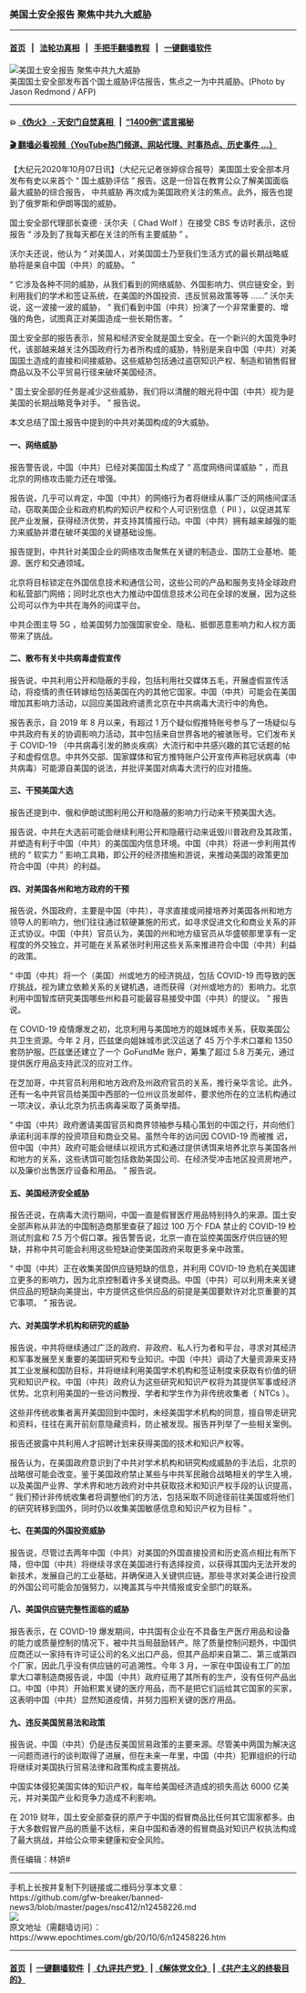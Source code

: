 ### 美国土安全报告 聚焦中共九大威胁
------------------------

#### [首页](https://github.com/gfw-breaker/banned-news3/blob/master/README.md) &nbsp;&nbsp;|&nbsp;&nbsp; [法轮功真相](https://github.com/begood0513/basic/blob/master/README.md)  &nbsp;&nbsp;|&nbsp;&nbsp; [手把手翻墙教程](https://github.com/gfw-breaker/guides/wiki)  &nbsp;&nbsp;|&nbsp;&nbsp; [一键翻墙软件](https://github.com/gfw-breaker/nogfw/blob/master/README.md)  



<div><img alt="美国土安全报告 聚焦中共九大威胁" class="attachment-djy_600_400 size-djy_600_400 wp-post-image" src="https://i.epochtimes.com/assets/uploads/2020/10/000_1PK9W2-600x400.jpg"/>
<div class="caption">
 美国国土安全部发布首个国土威胁评估报告，焦点之一为中共威胁。(Photo by Jason Redmond / AFP)
</div></div><hr/>

#### 💥 [《伪火》 - 天安门自焚真相 ](http://158.247.195.190:10000/videos/blog/weihuo.html)&nbsp; |&nbsp; [“1400例”谎言揭秘  ](http://158.247.195.190:10000/videos/blog/jiexi1400.html)

#### [ 🎬  翻墙必看视频（YouTube热门频道、网站代理、时事热点、历史事件 ...）](https://github.com/gfw-breaker/links/blob/master/banned.md)

<div><p>
 【大纪元2020年10月07日讯】（大纪元记者张婷综合报导）美国国土安全部本月发布有史以来首个
 <span class="s1">
  “
 </span>
 国土威胁评估
 <span class="s1">
  ”
 </span>
 报告。这是一份旨在教育公众了解美国面临最大威胁的综合报告，
 <ok href="https://www.epochtimes.com/gb/tag/%E4%B8%AD%E5%85%B1%E5%A8%81%E8%83%81.html">
  中共威胁
 </ok>
 再次成为美国政府关注的焦点。此外，报告也提到了俄罗斯和伊朗等国的威胁。
</p>
<p class="p2">
 国土安全部代理部长查德
 <span class="s1">
  ·
 </span>
 沃尔夫（
 <span class="s1">
  Chad Wolf
 </span>
 ）在接受
 <span class="s1">
  CBS
 </span>
 专访时表示，这份报告
 <span class="s1">
  “
 </span>
 涉及到了我每天都在关注的所有主要威胁
 <span class="s1">
  ”
 </span>
 。
</p>
<p class="p2">
 沃尔夫还说，他认为
 <span class="s1">
  “
 </span>
 对美国人，对美国国土乃至我们生活方式的最长期战略威胁将是来自中国（中共）的威胁。
 <span class="s1">
  ”
 </span>
</p>
<p class="p2">
 <span class="s1">
  “
 </span>
 它涉及各种不同的威胁，从我们看到的网络威胁、外国影响力、供应链安全，到利用我们的学术和签证系统，在美国的外国投资、违反贸易政策等等
 <span class="s1">
  ……”
 </span>
 沃尔夫说，这一波接一波的威胁，
 <span class="s1">
  “
 </span>
 我们看到中国（中共）扮演了一个非常重要的、增强的角色，试图真正对美国造成一些长期伤害。
 <span class="s1">
  ”
 </span>
</p>
<p class="p2">
 国土安全部的报告表示，贸易和经济安全就是国土安全。在一个新兴的大国竞争时代，该部越来越关注外国政府行为者所构成的威胁，特别是来自中国（中共）对美国国土造成的直接和间接威胁。这些威胁包括通过盗窃知识产权、制造和销售假冒商品以及不公平贸易行径来破坏美国经济。
</p>
<p class="p2">
 <span class="s1">
  “
 </span>
 国土安全部的任务是减少这些威胁，我们将以清醒的眼光将中国（中共）视为是美国的长期战略竞争对手。
 <span class="s1">
  ”
 </span>
 报告说。
</p>
<p class="p2">
 本文总结了国土报告中提到的中共对美国构成的9大威胁。
</p>
<h4 class="p2">
 一、网络威胁
</h4>
<p class="p2">
 报告警告说，中国（中共）已经对美国国土构成了
 <span class="s1">
  “
 </span>
 高度网络间谍威胁
 <span class="s1">
  ”
 </span>
 ，而且北京的网络攻击能力还在增强。
</p>
<p class="p2">
 报告说，几乎可以肯定，中国（中共）的网络行为者将继续从事广泛的网络间谍活动，窃取美国企业和政府机构的知识产权和个人可识别信息（
 <span class="s1">
  PII
 </span>
 ），以促进其军民产业发展，获得经济优势，并支持其情报行动。中国（中共）拥有越来越强的能力来威胁并潜在破坏美国的关键基础设施。
</p>
<p class="p2">
 报告提到，中共针对美国企业的网络攻击聚焦在关键的制造业、国防工业基地、能源、医疗和交通领域。
</p>
<p class="p2">
 北京将目标锁定在外国信息技术和通信公司，这些公司的产品和服务支持全球政府和私营部门网络；同时北京也大力推动中国信息技术公司在全球的发展，因为这些公司可以作为中共在海外的间谍平台。
</p>
<p class="p2">
 中共企图主导
 <span class="s1">
  5G
 </span>
 ，给美国努力加强国家安全、隐私、抵御恶意影响力和人权方面带来了挑战。
</p>
<h4 class="p2">
 二、散布有关中共病毒虚假宣传
</h4>
<p class="p2">
 报告说，中共利用公开和隐蔽的手段，包括利用社交媒体五毛，开展虚假宣传活动，将疫情的责任转嫁给包括美国在内的其他它国家。中国（中共）可能会在美国增加其影响力活动，以回应美国政府谴责北京在中共病毒大流行中的角色。
</p>
<p class="p2">
 报告表示，自
 <span class="s1">
  2019
 </span>
 年
 <span class="s1">
  8
 </span>
 月以来，有超过
 <span class="s1">
  1
 </span>
 万个疑似假推特账号参与了一场疑似与中共政府有关的协调影响力活动，其中包括来自世界各地的被骇账号。它们发布关于
 <span class="s1">
  COVID-19
 </span>
 （中共病毒引发的肺炎疾病）大流行和中共感兴趣的其它话题的帖子和虚假信息。中共外交部、国家媒体和官方推特账户公开宣传声称冠状病毒（中共病毒）可能源自美国的说法，并批评美国对病毒大流行的应对措施。
</p>
<h4 class="p2">
 三、干预美国大选
</h4>
<p class="p2">
 报告还提到中、俄和伊朗试图利用公开和隐蔽的影响力行动来干预美国大选。
</p>
<p class="p2">
 报告说，中共在大选前可能会继续利用公开和隐蔽行动来诋毁川普政府及其政策，并塑造有利于中国（中共）的美国国内信息环境。中国（中共）将进一步利用其传统的
 <span class="s1">
  “
 </span>
 软实力
 <span class="s1">
  ”
 </span>
 影响工具箱，即公开的经济措施和游说，来推动美国的政策更加符合中国（中共）的利益。
</p>
<h4 class="p2">
 四、对美国各州和地方政府的干预
</h4>
<p class="p2">
 报告说，外国政府，主要是中国（中共），寻求直接或间接培养对美国各州和地方领导人的影响力，他们往往通过软硬兼施的形式，如寻求促进文化和商业关系的非正式协议。中国（中共）官员认为，美国的州和地方级官员从华盛顿那里享有一定程度的外交独立，并可能在关系紧张时利用这些关系来推进符合中国（中共）利益的政策。
</p>
<p class="p2">
 <span class="s1">
  “
 </span>
 中国（中共）将一个（美国）州或地方的经济挑战，包括
 <span class="s1">
  COVID-19
 </span>
 而导致的医疗挑战，视为建立依赖关系的关键机遇，进而获得（对州或地方的）影响力。北京利用中国智库研究美国哪些州和县可能最容易接受中国（中共）的提议。
 <span class="s1">
  ”
 </span>
 报告说。
</p>
<p class="p2">
 在
 <span class="s1">
  COVID-19
 </span>
 疫情爆发之初，北京利用与美国地方的姐妹城市关系，获取美国公共卫生资源。今年
 <span class="s1">
  2
 </span>
 月，匹兹堡向姐妹城市武汉运送了
 <span class="s1">
  45
 </span>
 万个手术口罩和
 <span class="s1">
  1350
 </span>
 套防护服。匹兹堡还建立了一个
 <span class="s1">
  GoFundMe
 </span>
 账户，筹集了超过
 <span class="s1">
  5.8
 </span>
 万美元，通过提供医疗用品支持武汉的应对工作。
</p>
<p class="p2">
 在芝加哥，中共官员利用和地方政府及州政府官员的关系，推行亲华言论。此外，还有一名中共官员给美国中西部的一位州议员发邮件，要求他所在的立法机构通过一项决议，承认北京为抗击病毒采取了英勇举措。
</p>
<p class="p3">
 <span class="s1">
  “
 </span>
 <span class="s2">
  中国（中共）政府邀请美国官员和商界领袖参与精心策划的中国之行，并向他们承诺利润丰厚的投资项目和商业交易。虽然今年的访问因
 </span>
 <span class="s1">
  COVID-19
 </span>
 <span class="s2">
  而被推
 </span>
 迟，但中国（中共）政府可能会继续以视讯方式和通过提供诱饵来培养北京与美国各州和地方的关系，这些诱饵可能包括救助美国公司、在经济受冲击地区投资房地产，以及廉价出售医疗设备和用品。
 <span class="s1">
  ”
 </span>
 <span class="s2">
  报告说。
 </span>
</p>
<h4 class="p2">
 五、美国经济安全威胁
</h4>
<p class="p2">
 报告还说，在病毒大流行期间，中国一直是假冒医疗用品特别持久的来源。国土安全部声称从非法的中国制造商那里查获了超过
 <span class="s1">
  100
 </span>
 万个
 <span class="s1">
  FDA
 </span>
 禁止的
 <span class="s1">
  COVID-19
 </span>
 检测试剂盒和
 <span class="s1">
  7.5
 </span>
 万个假口罩。报告警告说，北京一直在监控美国医疗供应链的短缺，并称中共可能会利用这些短缺迫使美国政府采取更多亲中政策。
</p>
<p class="p2">
 <span class="s1">
  “
 </span>
 中国（中共）正在收集美国供应链短缺的信息，并利用
 <span class="s1">
  COVID-19
 </span>
 危机在美国建立更多的影响力，因为北京控制着许多关键商品。中国（中共）可以利用未来关键供应品的短缺向美提出，中方提供这些供应品的前提是美国要默许对北京重要的其它事项。
 <span class="s1">
  ”
 </span>
 报告说。
</p>
<h4 class="p2">
 六、对美国学术机构和研究的威胁
</h4>
<p class="p2">
 报告说，中共将继续通过广泛的政府、非政府、私人行为者和平台，寻求对其经济和军事发展至关重要的美国研究和专业知识。中国（中共）调动了大量资源来支持其工业发展和国防目标，并将继续利用美国学术机构和签证制度来获取有价值的研究和知识产权。中国（中共）政府认为这些研究和知识产权将为其提供军事或经济优势。北京利用美国的一些访问教授、学者和学生作为非传统收集者（
 <span class="s1">
  NTCs
 </span>
 ）。
</p>
<p class="p2">
 这些非传统收集者离开美国回到中国时，未经美国学术机构的同意，擅自带走研究和资料，往往在离开前刻意隐藏资料，防止被发现。报告并列举了一些相关案例。
</p>
<p class="p2">
 报告还披露中共利用人才招聘计划来获得美国的技术和知识产权等。
</p>
<p class="p2">
 报告认为，在美国政府意识到了中共对学术机构和研究构成威胁的手法后，北京的战略很可能会改变。鉴于美国政府禁止某些与中共军民融合战略相关的学生入境，以及美国产业界、学术界和地方政府对中共获取技术和知识产权手段的认识提高，
 <span class="s1">
  “
 </span>
 我们预计非传统收集者将调整他们的方法，包括采取不同途径前往美国或将他们的研究转移到国外，同时仍以收集美国敏感信息和知识产权为目标
 <span class="s1">
  ”
 </span>
 。
</p>
<h4 class="p2">
 七、在美国的外国投资威胁
</h4>
<p class="p2">
 报告说，尽管过去两年中国（中共）对美国的外国直接投资和历史高点相比有所下降，但中国（中共）将继续寻求在美国进行有选择投资，以获得其国内无法开发的新技术，发展自己的工业基础，并确保进入关键供应链。那些寻求对美企进行投资的外国公司可能会加强努力，以掩盖其与中共情报或安全部门的联系。
</p>
<h4 class="p2">
 八、美国供应链完整性面临的威胁
</h4>
<p class="p2">
 报告表示，在
 <span class="s1">
  COVID-19
 </span>
 爆发期间，中共国有企业在不具备生产医疗用品和设备的能力或质量控制的情况下，被中共当局鼓励转产。除了质量控制问题外，中国供应商还以一家持有许可证公司的名义出口产品，但其产品却来自第二、第三或第四个厂家，因此几乎没有供应链的可追溯性。今年
 <span class="s1">
  3
 </span>
 月，一家在中国设有工厂的加拿大口罩制造商报告说，中国（中共）政府征用了其所有的生产，没有任何产品出口。中国（中共）开始积累关键的医疗用品，而不是把它们运给其它国家的买家，这表明中国（中共）显然知道疫情，并努力囤积关键的医疗用品。
</p>
<h4 class="p2">
 九、违反美国贸易法和政策
</h4>
<p class="p2">
 报告说，中国（中共）仍是违反美国贸易政策的主要来源。尽管美中两国为解决这一问题而进行的谈判取得了进展，但在未来一年里，中国（中共）犯罪组织的行动将继续对美国执行贸易法律和政策构成主要挑战。
</p>
<p class="p2">
 中国实体侵犯美国实体的知识产权，每年给美国经济造成的损失高达
 <span class="s1">
  6000
 </span>
 亿美元，并对美国产业和竞争力造成不利影响。
</p>
<p class="p2">
 在
 <span class="s1">
  2019
 </span>
 财年，国土安全部查获的原产于中国的假冒商品比任何其它国家都多。由于大多数假冒产品的质量不达标，来自中国和香港的假冒商品对知识产权执法构成了最大挑战，并给公众带来健康和安全风险。
</p>
<p class="p2">
 责任编辑：林妍#
</p>
</div>
<hr/>
手机上长按并复制下列链接或二维码分享本文章：<br/>
https://github.com/gfw-breaker/banned-news3/blob/master/pages/nsc412/n12458226.md <br/>
<a href='https://github.com/gfw-breaker/banned-news3/blob/master/pages/nsc412/n12458226.md'><img src='https://github.com/gfw-breaker/banned-news3/blob/master/pages/nsc412/n12458226.md.png'/></a> <br/>
原文地址（需翻墙访问）：https://www.epochtimes.com/gb/20/10/6/n12458226.htm


------------------------
#### [首页](https://github.com/gfw-breaker/banned-news3/blob/master/README.md) &nbsp;|&nbsp; [一键翻墙软件](https://github.com/gfw-breaker/nogfw/blob/master/README.md) &nbsp;| [《九评共产党》](https://github.com/gfw-breaker/9ping.md/blob/master/README.md#九评之一评共产党是什么) | [《解体党文化》](https://github.com/gfw-breaker/jtdwh.md/blob/master/README.md) | [《共产主义的终极目的》](https://github.com/gfw-breaker/gczydzjmd.md/blob/master/README.md)


<img src='http://gfw-breaker.win/banned-news3/pages/nsc412/n12458226.md' width='0px' height='0px'/>